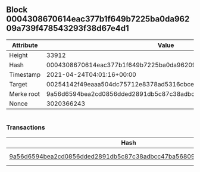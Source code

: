 ## Block 0004308670614eac377b1f649b7225ba0da96209a739f478543293f38d67e4d1

Attribute | Value
--- | ---
Height | 33912
Hash | 0004308670614eac377b1f649b7225ba0da96209a739f478543293f38d67e4d1
Timestamp | 2021-04-24T04:01:16+00:00
Target | 00254142f49eaaa504dc75712e8378ad5316cbcead634704b3734b6271167cc4
Merke root | 9a56d6594bea2cd0856dded2891db5c87c38adbcc47ba5680967672d9949dc47
Nonce | 3020366243

```

```

### Transactions

Hash | Amount
--- | ---
[9a56d6594bea2cd0856dded2891db5c87c38adbcc47ba5680967672d9949dc47](9a56d6594bea2cd0856dded2891db5c87c38adbcc47ba5680967672d9949dc47.md) | 10.00000000 SKEPTI 
